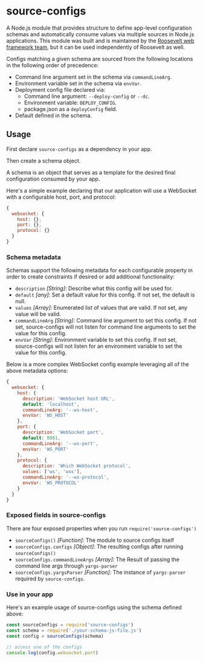 # source-configs
A Node.js module that provides structure to define app-level configuration schemas and automatically consume values via multiple sources in Node.js applications. This module was built and is maintained by the [Roosevelt web framework team](https://github.com/rooseveltframework/roosevelt), but it can be used independently of Roosevelt as well. 

Configs matching a given schema are sourced from the following locations in the following order of precedence:

- Command line argument set in the schema via `commandLineArg`.
- Environment variable set in the schema via `envVar`.
- Deployment config file declared via:
  - Command line argument: `--deploy-config` or `--dc`.
  - Environment variable: `DEPLOY_CONFIG`.
  - package.json as a `deployConfig` field.
- Default defined in the schema.

## Usage

First declare `source-configs` as a dependency in your app.

Then create a schema object.

A schema is an object that serves as a template for the desired final configuration consumed by your app.

Here's a simple example declaring that our application will use a WebSocket with a configurable host, port, and protocol: 

```js
{
  websocket: {
    host: {},
    port: {},
    protocol: {}
  }
}
```

### Schema metadata

Schemas support the following metadata for each configurable property in order to create constraints if desired or add additional functionality:

- `description` *[String]*: Describe what this config will be used for.
- `default` *[any]*: Set a default value for this config. If not set, the default is null.
- `values` *[Array]*: Enumerated list of values that are valid. If not set, any value will be valid.
- `commandLineArg` *[String]*: Command line argument to set this config. If not set, source-configs will not listen for command line arguments to set the value for this config.
- `envVar` *[String]*: Environment variable to set this config. If not set, source-configs will not listen for an environment variable to set the value for this config.

Below is a more complex WebSocket config example leveraging all of the above metadata options:

```js
{
  websocket: {
    host: {
      description: 'WebSocket host URL',
      default: 'localhost',
      commandLineArg: '--ws-host',
      envVar: 'WS_HOST'
    },
    port: {
      description: 'WebSocket port',
      default: 8081,
      commandLineArg: '--ws-port',
      envVar: 'WS_PORT'
    },
    protocol: {
      description: 'Which WebSocket protocol',
      values: ['ws', 'wss'],
      commandLineArg: '--ws-protocol',
      envVar: 'WS_PROTOCOL'
    }
  }
}
```

### Exposed fields in source-configs

There are four exposed properties when you run `require('source-configs')`

- `sourceConfigs()` *[Function]*: The module to source configs itself
- `sourceConfigs.configs` *[Object]*: The resulting configs after running `sourceConfigs()`
- `sourceConfigs.commandLineArgs` *[Array]*: The Result of passing the command line args through `yargs-parser`
- `sourceConfigs.yargsParser` *[Function]*: The instance of `yargs-parser` required by `source-configs`.

### Use in your app

Here's an example usage of source-configs using the schema defined above:

```javascript
const sourceConfigs = require('source-configs')
const schema = require('./your-schema-js-file.js')
const config = sourceConfigs(schema)

// access one of the configs
console.log(config.websocket.port)
```

